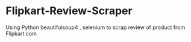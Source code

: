 # Flipkart-Review-Scraper
Using Python beautifulsoup4 , selenium to scrap review of product from Flipkart.com
